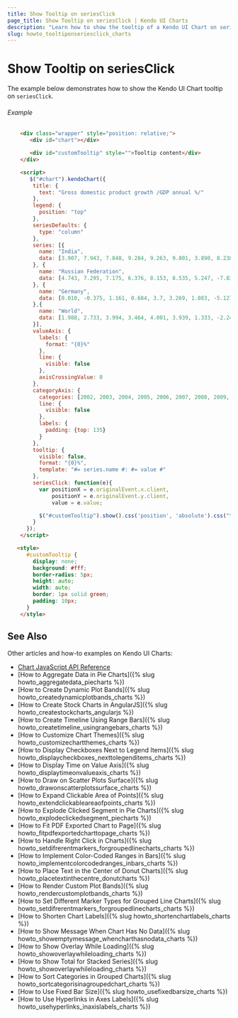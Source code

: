```yaml
---
title: Show Tooltip on seriesClick
page_title: Show Tooltip on seriesClick | Kendo UI Charts
description: "Learn how to show the tooltip of a Kendo UI Chart on seriesClick."
slug: howto_tooltiponseriesclick_charts
---
```


# Show Tooltip on seriesClick

The example below demonstrates how to show the Kendo UI Chart tooltip on `seriesClick`.

###### Example

```html
    <div class="wrapper" style="position: relative;">
       <div id="chart"></div>

       <div id="customTooltip" style="">Tooltip content</div>
    </div>

    <script>
       $("#chart").kendoChart({
        title: {
          text: "Gross domestic product growth /GDP annual %/"
        },
        legend: {
          position: "top"
        },
        seriesDefaults: {
          type: "column"
        },
        series: [{
          name: "India",
          data: [3.907, 7.943, 7.848, 9.284, 9.263, 9.801, 3.890, 8.238, 9.552, 6.855]
        }, {
          name: "Russian Federation",
          data: [4.743, 7.295, 7.175, 6.376, 8.153, 8.535, 5.247, -7.832, 4.3, 4.3]
        }, {
          name: "Germany",
          data: [0.010, -0.375, 1.161, 0.684, 3.7, 3.269, 1.083, -5.127, 3.690, 2.995]
        },{
          name: "World",
          data: [1.988, 2.733, 3.994, 3.464, 4.001, 3.939, 1.333, -2.245, 4.339, 2.727]
        }],
        valueAxis: {
          labels: {
            format: "{0}%"
          },
          line: {
            visible: false
          },
          axisCrossingValue: 0
        },
        categoryAxis: {
          categories: [2002, 2003, 2004, 2005, 2006, 2007, 2008, 2009, 2010, 2011],
          line: {
            visible: false
          },
          labels: {
            padding: {top: 135}
          }
        },
        tooltip: {
          visible: false,
          format: "{0}%",
          template: "#= series.name #: #= value #"
        },
        seriesClick: function(e){
          var positionX = e.originalEvent.x.client,
              positionY = e.originalEvent.y.client,
              value = e.value;

          $("#customTooltip").show().css('position', 'absolute').css("top", positionY).css("left", positionX).text(value);
        }
      });
    </script>

   <style>
      #customTooltip {
        display: none;
        background: #fff;
        border-radius: 5px;
        height: auto;
        width: auto;
        border: 1px solid green;
        padding: 10px;
      }
    </style>

```

## See Also

Other articles and how-to examples on Kendo UI Charts:

* [Chart JavaScript API Reference](/api/javascript/dataviz/ui/chart)
* [How to Aggregate Data in Pie Charts]({% slug howto_aggregatedata_piecharts %})
* [How to Create Dynamic Plot Bands]({% slug howto_createdynamicplotbands_charts %})
* [How to Create Stock Charts in AngularJS]({% slug howto_createstockcharts_angularjs %})
* [How to Create Timeline Using Range Bars]({% slug howto_createtimeline_usingrangebars_charts %})
* [How to Customize Chart Themes]({% slug howto_customizechartthemes_charts %})
* [How to Display Checkboxes Next to Legend Items]({% slug howto_displaycheckboxes_nexttolegenditems_charts %})
* [How to Display Time on Value Axis]({% slug howto_displaytimeonvalueaxis_charts %})
* [How to Draw on Scatter Plots Surface]({% slug howto_drawonscatterplotssurface_charts %})
* [How to Expand Clickable Area of Points]({% slug howto_extendclickableareaofpoints_charts %})
* [How to Explode Clicked Segment in Pie Charts]({% slug howto_explodeclickedsegment_piecharts %})
* [How to Fit PDF Exported Chart to Page]({% slug howto_fitpdfexportedcharttopage_charts %})
* [How to Handle Right Click in Charts]({% slug howto_setdifrerentmarkers_forgroupedlinecharts_charts %})
* [How to Implement Color-Coded Ranges in Bars]({% slug howto_implementcolorcodedranges_inbars_charts %})
* [How to Place Text in the Center of Donut Charts]({% slug howto_placetextinthecentre_donutcharts %})
* [How to Render Custom Plot Bands]({% slug howto_rendercustomplotbands_charts %})
* [How to Set Different Marker Types for Grouped Line Charts]({% slug howto_setdifrerentmarkers_forgroupedlinecharts_charts %})
* [How to Shorten Chart Labels]({% slug howto_shortenchartlabels_charts %})
* [How to Show Message When Chart Has No Data]({% slug howto_showemptymessage_whencharthasnodata_charts %})
* [How to Show Overlay While Loading]({% slug howto_showoverlaywhileloading_charts %})
* [How to Show Total for Stacked Series]({% slug howto_showoverlaywhileloading_charts %})
* [How to Sort Categories in Grouped Charts]({% slug howto_sortcategorisinagroupedchart_charts %})
* [How to Use Fixed Bar Size]({% slug howto_usefixedbarsize_charts %})
* [How to Use Hyperlinks in Axes Labels]({% slug howto_usehyperlinks_inaxislabels_charts %})

